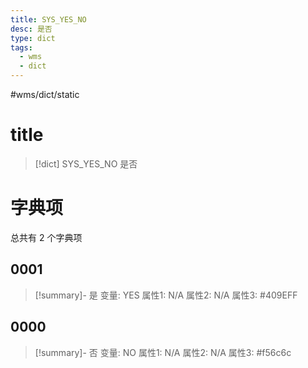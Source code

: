 ```yaml
---
title: SYS_YES_NO
desc: 是否
type: dict
tags:
  - wms
  - dict
---
```

#wms/dict/static

# title
>[!dict] SYS_YES_NO
> 是否

# 字典项
总共有 2 个字典项
## 0001
>[!summary]- 是
>变量: YES
>属性1: N/A
>属性2: N/A
>属性3: \#409EFF

## 0000
>[!summary]- 否
>变量: NO
>属性1: N/A
>属性2: N/A
>属性3: \#f56c6c
